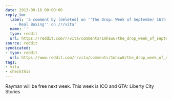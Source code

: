 ```yaml
---
date: 2013-09-16 00:00:00
reply_to:
  label: 'a comment by [deleted] on ''The Drop: Week of September 16th 2013 New Releases
    - Real Boxing'' on /r/vita'
  name: ''
  type: reddit
  url: https://reddit.com/r/vita/comments/1mhsw6/the_drop_week_of_september_16th_2013_new_releases/cc9f88l/
source: reddit
syndicated:
- type: reddit
  url: https://www.reddit.com/r/vita/comments/1mhsw6/the_drop_week_of_september_16th_2013_new_releases/cc9h747/
tags:
- vita
- checkthis
---
```


Rayman will be free next week. This week is ICO and GTA: Liberty City Stories